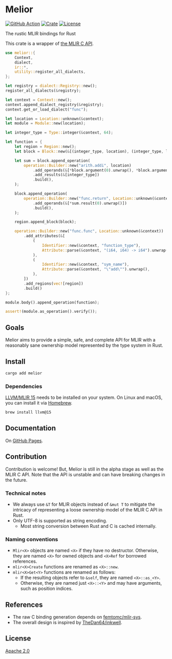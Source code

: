 # Melior

[![GitHub Action](https://img.shields.io/github/workflow/status/raviqqe/melior/test?style=flat-square)](https://github.com/raviqqe/melior/actions?query=workflow%3Atest)
[![Crate](https://img.shields.io/crates/v/melior.svg?style=flat-square)](https://crates.io/crates/melior)
[![License](https://img.shields.io/github/license/raviqqe/melior.svg?style=flat-square)](LICENSE)

The rustic MLIR bindings for Rust

This crate is a wrapper of [the MLIR C API](https://mlir.llvm.org/docs/CAPI/).

```rust
use melior::{
    Context,
    dialect,
    ir::*,
    utility::register_all_dialects,
};

let registry = dialect::Registry::new();
register_all_dialects(&registry);

let context = Context::new();
context.append_dialect_registry(&registry);
context.get_or_load_dialect("func");

let location = Location::unknown(&context);
let module = Module::new(location);

let integer_type = Type::integer(&context, 64);

let function = {
    let region = Region::new();
    let block = Block::new(&[(integer_type, location), (integer_type, location)]);

    let sum = block.append_operation(
        operation::Builder::new("arith.addi", location)
            .add_operands(&[*block.argument(0).unwrap(), *block.argument(1).unwrap()])
            .add_results(&[integer_type])
            .build(),
    );

    block.append_operation(
        operation::Builder::new("func.return", Location::unknown(&context))
            .add_operands(&[*sum.result(0).unwrap()])
            .build(),
    );

    region.append_block(block);

    operation::Builder::new("func.func", Location::unknown(&context))
        .add_attributes(&[
            (
                Identifier::new(&context, "function_type"),
                Attribute::parse(&context, "(i64, i64) -> i64").unwrap(),
            ),
            (
                Identifier::new(&context, "sym_name"),
                Attribute::parse(&context, "\"add\"").unwrap(),
            ),
        ])
        .add_regions(vec![region])
        .build()
};

module.body().append_operation(function);

assert!(module.as_operation().verify());
```

## Goals

Melior aims to provide a simple, safe, and complete API for MLIR with a reasonably sane ownership model represented by the type system in Rust.

## Install

```sh
cargo add melior
```

### Dependencies

[LLVM/MLIR 15](https://llvm.org/) needs to be installed on your system. On Linux and macOS, you can install it via [Homebrew](https://brew.sh).

```sh
brew install llvm@15
```

## Documentation

On [GitHub Pages](https://raviqqe.github.io/melior/melior/).

## Contribution

Contribution is welcome! But, Melior is still in the alpha stage as well as the MLIR C API. Note that the API is unstable and can have breaking changes in the future.

### Technical notes

- We always use `&T` for MLIR objects instead of `&mut T` to mitigate the intricacy of representing a loose ownership model of the MLIR C API in Rust.
- Only UTF-8 is supported as string encoding.
  - Most string conversion between Rust and C is cached internally.

### Naming conventions

- `Mlir<X>` objects are named `<X>` if they have no destructor. Otherwise, they are named `<X>` for owned objects and `<X>Ref` for borrowed references.
- `mlir<X>Create` functions are renamed as `<X>::new`.
- `mlir<X>Get<Y>` functions are renamed as follows:
  - If the resulting objects refer to `&self`, they are named `<X>::as_<Y>`.
  - Otherwise, they are named just `<X>::<Y>` and may have arguments, such as position indices.

## References

- The raw C binding generation depends on [femtomc/mlir-sys](https://github.com/femtomc/mlir-sys).
- The overall design is inspired by [TheDan64/inkwell](https://github.com/TheDan64/inkwell).

## License

[Apache 2.0](LICENSE)
